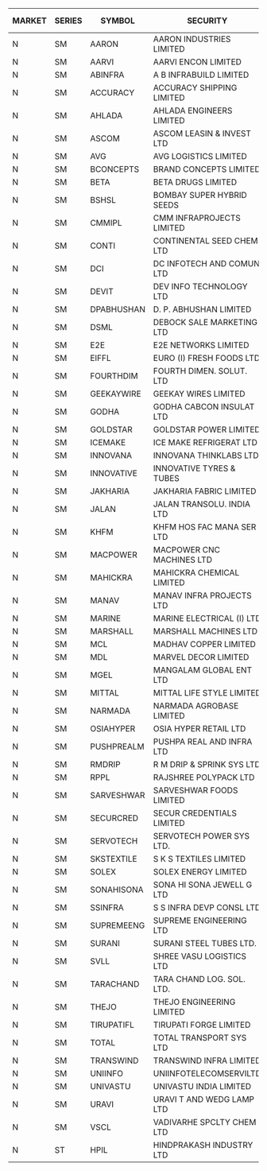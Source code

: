 


| MARKET | SERIES | SYMBOL | SECURITY | PREV CL PR | OPEN PRICE | HIGH PRICE | LOW PRICE | CLOSE PRICE | NET TRDVAL | NET TRDQTY | CORP IND | HI 52 WK | LO 52 WK |
| ----- | ----- | ----- | ----- | ----- | ----- | ----- | ----- | ----- | ----- | ----- | ----- | ----- | ----- |
| N | SM | AARON | AARON INDUSTRIES LIMITED | 48.50 | 44.00 | 49.10 | 44.00 | 49.10 | 462330.00 | 9900 |  | 53.50 | 39.00 |
| N | SM | AARVI | AARVI ENCON LIMITED | 26.80 | 27.00 | 27.00 | 27.00 | 27.00 | 54000.00 | 2000 |  | 50.05 | 25.55 |
| N | SM | ABINFRA | A B INFRABUILD LIMITED | 12.00 | 11.40 | 11.40 | 11.40 | 11.40 | 45600.00 | 4000 |  | 26.70 | 11.35 |
| N | SM | ACCURACY | ACCURACY SHIPPING LIMITED | 21.90 | 20.90 | 20.90 | 20.85 | 20.85 | 333680.00 | 16000 |  | 87.00 | 20.80 |
| N | SM | AHLADA | AHLADA ENGINEERS LIMITED | 50.10 | 52.20 | 56.50 | 52.20 | 56.10 | 276600.00 | 5000 |  | 140.00 | 36.30 |
| N | SM | ASCOM | ASCOM LEASIN & INVEST LTD | 32.50 | 32.50 | 32.50 | 32.50 | 32.50 | 130000.00 | 4000 |  | 32.90 | 30.00 |
| N | SM | AVG | AVG LOGISTICS LIMITED | 66.05 | 61.50 | 63.75 | 61.50 | 63.75 | 150300.00 | 2400 |  | 108.00 | 60.00 |
| N | SM | BCONCEPTS | BRAND CONCEPTS LIMITED | 26.00 | 26.25 | 26.25 | 26.25 | 26.25 | 78750.00 | 3000 |  | 74.50 | 23.90 |
| N | SM | BETA | BETA DRUGS LIMITED | 70.00 | 65.35 | 65.35 | 64.00 | 65.00 | 3378640.00 | 52000 |  | 124.00 | 57.60 |
| N | SM | BSHSL | BOMBAY SUPER HYBRID SEEDS | 107.25 | 107.00 | 107.50 | 107.00 | 107.50 | 257400.00 | 2400 |  | 149.00 | 106.50 |
| N | SM | CMMIPL | CMM INFRAPROJECTS LIMITED | 7.00 | 7.35 | 7.35 | 7.35 | 7.35 | 44100.00 | 6000 |  | 10.50 | 2.45 |
| N | SM | CONTI | CONTINENTAL SEED CHEM LTD | 78.40 | 79.90 | 82.00 | 79.90 | 81.60 | 33600400.00 | 412000 |  | 82.00 | 11.85 |
| N | SM | DCI | DC INFOTECH AND COMUN LTD | 45.20 | 45.30 | 45.45 | 45.20 | 45.45 | 950850.00 | 21000 |  | 45.50 | 45.20 |
| N | SM | DEVIT | DEV INFO TECHNOLOGY LTD | 75.25 | 75.50 | 75.55 | 75.50 | 75.55 | 226575.00 | 3000 |  | 101.00 | 65.00 |
| N | SM | DPABHUSHAN | D. P. ABHUSHAN LIMITED | 60.50 | 61.00 | 61.00 | 61.00 | 61.00 | 244000.00 | 4000 |  | 61.00 | 37.50 |
| N | SM | DSML | DEBOCK SALE MARKETING LTD | 5.30 | 5.40 | 5.40 | 5.40 | 5.40 | 32400.00 | 6000 |  | 12.05 | 3.55 |
| N | SM | E2E | E2E NETWORKS LIMITED | 22.45 | 21.50 | 22.35 | 21.35 | 21.35 | 258700.00 | 12000 |  | 57.00 | 18.70 |
| N | SM | EIFFL | EURO (I) FRESH FOODS LTD | 113.00 | 113.20 | 113.50 | 113.20 | 113.50 | 362720.00 | 3200 |  | 131.00 | 81.00 |
| N | SM | FOURTHDIM | FOURTH DIMEN. SOLUT. LTD | 6.30 | 6.30 | 6.30 | 6.30 | 6.30 | 6300.00 | 1000 |  | 45.00 | 6.00 |
| N | SM | GEEKAYWIRE | GEEKAY WIRES LIMITED | 38.50 | 38.50 | 38.50 | 38.50 | 38.50 | 308000.00 | 8000 |  | 38.60 | 31.00 |
| N | SM | GODHA | GODHA CABCON INSULAT LTD | 12.90 | 13.50 | 13.50 | 13.50 | 13.50 | 54000.00 | 4000 |  | 30.00 | 10.95 |
| N | SM | GOLDSTAR | GOLDSTAR POWER LIMITED | 23.85 | 22.70 | 22.70 | 22.70 | 22.70 | 136200.00 | 6000 |  | 29.80 | 22.70 |
| N | SM | ICEMAKE | ICE MAKE REFRIGERAT LTD | 52.40 | 52.00 | 52.00 | 52.00 | 52.00 | 104000.00 | 2000 |  | 89.75 | 52.00 |
| N | SM | INNOVANA | INNOVANA THINKLABS LTD. | 103.00 | 106.90 | 108.15 | 103.00 | 108.15 | 2383150.00 | 23000 |  | 416.00 | 102.00 |
| N | SM | INNOVATIVE | INNOVATIVE TYRES & TUBES | 11.00 | 10.85 | 10.85 | 10.85 | 10.85 | 32550.00 | 3000 |  | 26.00 | 10.85 |
| N | SM | JAKHARIA | JAKHARIA FABRIC LIMITED | 181.00 | 180.00 | 180.00 | 180.00 | 180.00 | 144000.00 | 800 |  | 207.00 | 180.00 |
| N | SM | JALAN | JALAN TRANSOLU. INDIA LTD | 4.50 | 4.70 | 4.70 | 4.70 | 4.70 | 14100.00 | 3000 |  | 19.95 | 2.85 |
| N | SM | KHFM | KHFM HOS FAC MANA SER LTD | 31.50 | 31.40 | 34.35 | 31.40 | 34.35 | 197250.00 | 6000 |  | 37.00 | 24.15 |
| N | SM | MACPOWER | MACPOWER CNC MACHINES LTD | 57.00 | 54.35 | 54.35 | 54.35 | 54.35 | 27175.00 | 500 |  | 164.20 | 51.00 |
| N | SM | MAHICKRA | MAHICKRA CHEMICAL LIMITED | 89.55 | 89.10 | 89.10 | 89.10 | 89.10 | 267300.00 | 3000 |  | 93.50 | 40.80 |
| N | SM | MANAV | MANAV INFRA PROJECTS LTD | 4.50 | 4.35 | 4.35 | 4.35 | 4.35 | 17400.00 | 4000 |  | 6.20 | 4.35 |
| N | SM | MARINE | MARINE ELECTRICAL (I) LTD | 99.90 | 100.00 | 100.00 | 97.25 | 97.25 | 984700.00 | 10000 |  | 123.00 | 88.00 |
| N | SM | MARSHALL | MARSHALL MACHINES LTD | 15.50 | 16.00 | 16.00 | 16.00 | 16.00 | 48000.00 | 3000 |  | 35.75 | 13.10 |
| N | SM | MCL | MADHAV COPPER LIMITED | 110.30 | 108.00 | 110.50 | 108.00 | 108.75 | 6561840.00 | 60000 |  | 358.00 | 102.15 |
| N | SM | MDL | MARVEL DECOR LIMITED | 22.80 | 21.70 | 21.70 | 21.70 | 21.70 | 43400.00 | 2000 |  | 39.00 | 13.90 |
| N | SM | MGEL | MANGALAM GLOBAL ENT LTD | 52.90 | 53.00 | 53.00 | 53.00 | 53.00 | 212000.00 | 4000 |  | 54.00 | 51.05 |
| N | SM | MITTAL | MITTAL LIFE STYLE LIMITED | 104.25 | 104.50 | 104.50 | 104.50 | 104.50 | 130625.00 | 1250 |  | 167.00 | 76.35 |
| N | SM | NARMADA | NARMADA AGROBASE LIMITED | 25.20 | 26.20 | 26.20 | 26.20 | 26.20 | 104800.00 | 4000 |  | 27.50 | 17.00 |
| N | SM | OSIAHYPER | OSIA HYPER RETAIL LTD | 275.00 | 260.00 | 260.00 | 260.00 | 260.00 | 104000.00 | 400 |  | 305.00 | 221.00 |
| N | SM | PUSHPREALM | PUSHPA REAL AND INFRA LTD | 6.15 | 6.45 | 6.45 | 6.45 | 6.45 | 12900.00 | 2000 |  | 26.55 | 3.70 |
| N | SM | RMDRIP | R M DRIP & SPRINK SYS LTD | 28.00 | 28.90 | 28.90 | 28.90 | 28.90 | 57800.00 | 2000 |  | 56.50 | 13.00 |
| N | SM | RPPL | RAJSHREE POLYPACK LTD | 95.50 | 99.40 | 99.40 | 99.40 | 99.40 | 99400.00 | 1000 |  | 118.00 | 75.00 |
| N | SM | SARVESHWAR | SARVESHWAR FOODS LIMITED | 16.50 | 16.50 | 16.50 | 16.50 | 16.50 | 26400.00 | 1600 |  | 43.85 | 14.50 |
| N | SM | SECURCRED | SECUR CREDENTIALS LIMITED | 30.55 | 32.05 | 32.05 | 29.15 | 29.20 | 108960.00 | 3600 |  | 110.00 | 21.90 |
| N | SM | SERVOTECH | SERVOTECH POWER SYS LTD. | 8.60 | 9.00 | 9.00 | 9.00 | 9.00 | 36000.00 | 4000 |  | 24.50 | 6.50 |
| N | SM | SKSTEXTILE | S K S TEXTILES LIMITED | 40.05 | 42.00 | 42.00 | 41.85 | 41.85 | 83850.00 | 2000 |  | 42.95 | 22.25 |
| N | SM | SOLEX | SOLEX ENERGY LIMITED | 32.00 | 29.15 | 29.15 | 29.15 | 29.15 | 58300.00 | 2000 |  | 35.80 | 20.00 |
| N | SM | SONAHISONA | SONA HI SONA JEWELL G LTD | 15.30 | 15.25 | 15.95 | 15.25 | 15.95 | 312000.00 | 20000 |  | 15.95 | 9.70 |
| N | SM | SSINFRA | S S INFRA DEVP CONSL LTD | 12.55 | 13.10 | 13.10 | 13.10 | 13.10 | 39300.00 | 3000 |  | 19.35 | 8.80 |
| N | SM | SUPREMEENG | SUPREME ENGINEERING LTD | 28.25 | 27.05 | 28.85 | 27.05 | 28.85 | 223600.00 | 8000 |  | 42.00 | 20.50 |
| N | SM | SURANI | SURANI STEEL TUBES LTD. | 29.20 | 29.00 | 29.00 | 29.00 | 29.00 | 116000.00 | 4000 |  | 60.00 | 27.50 |
| N | SM | SVLL | SHREE VASU LOGISTICS LTD | 102.15 | 101.90 | 101.90 | 101.90 | 101.90 | 101900.00 | 1000 |  | 130.00 | 75.00 |
| N | SM | TARACHAND | TARA CHAND LOG. SOL. LTD. | 42.00 | 37.50 | 40.00 | 37.45 | 38.75 | 461500.00 | 12000 |  | 43.75 | 25.55 |
| N | SM | THEJO | THEJO ENGINEERING LIMITED | 500.00 | 503.95 | 504.00 | 503.95 | 504.00 | 403190.00 | 800 |  | 600.00 | 470.25 |
| N | SM | TIRUPATIFL | TIRUPATI FORGE LIMITED | 29.60 | 30.20 | 30.20 | 30.20 | 30.20 | 96640.00 | 3200 |  | 51.00 | 25.55 |
| N | SM | TOTAL | TOTAL TRANSPORT SYS LTD | 47.00 | 48.40 | 48.95 | 45.75 | 45.75 | 1415100.00 | 30000 |  | 48.95 | 25.00 |
| N | SM | TRANSWIND | TRANSWIND INFRA LIMITED | 3.50 | 3.65 | 3.65 | 3.65 | 3.65 | 14600.00 | 4000 |  | 10.70 | 3.20 |
| N | SM | UNIINFO | UNIINFOTELECOMSERVILTD | 29.50 | 29.85 | 29.95 | 26.30 | 28.25 | 1041300.00 | 36000 |  | 44.80 | 16.40 |
| N | SM | UNIVASTU | UNIVASTU INDIA LIMITED | 45.50 | 43.80 | 43.80 | 43.50 | 43.80 | 1707300.00 | 39000 |  | 85.00 | 43.50 |
| N | SM | URAVI | URAVI T AND WEDG LAMP LTD | 102.50 | 102.00 | 102.50 | 102.00 | 102.50 | 245400.00 | 2400 |  | 120.50 | 91.00 |
| N | SM | VSCL | VADIVARHE SPCLTY CHEM LTD | 17.00 | 17.00 | 17.00 | 17.00 | 17.00 | 51000.00 | 3000 |  | 50.95 | 13.35 |
| N | ST | HPIL | HINDPRAKASH INDUSTRY LTD | 41.90 | 41.60 | 41.60 | 41.40 | 41.40 | 373500.00 | 9000 |  | 42.70 | 40.70 |



